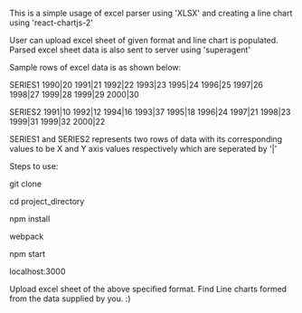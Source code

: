 This is a simple usage of excel parser using 'XLSX' and creating a line
chart using 'react-chartjs-2'

User can upload excel sheet of given format and line chart is populated. Parsed excel sheet
data is also sent to server using 'superagent'

Sample rows of excel data is as shown below:

SERIES1	1990|20	1991|21	1992|22	1993|23	1995|24	1996|25	1997|26	1998|27	1999|28	1999|29	2000|30

SERIES2	1991|10	1992|12	1994|16	1993|37	1995|18	1996|24	1997|21	1998|23	1999|31	1999|32	2000|22

SERIES1 and SERIES2 represents two rows of data with its corresponding values to be X and Y axis values respectively which are seperated by '|'

Steps to use:

git clone

cd project_directory

npm install

webpack

npm start

localhost:3000

Upload excel sheet of the above specified format. Find Line charts formed from the data supplied by you. :)
